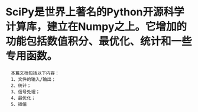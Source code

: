 # SciPy是世界上著名的Python开源科学计算库，建立在Numpy之上。它增加的功能包括数值积分、最优化、统计和一些专用函数。

      本篇文档包括以下内容：
      1、文件的输入/输出；
      2、统计；
      3、信号处理；
      4、最优化；
      5、插值
